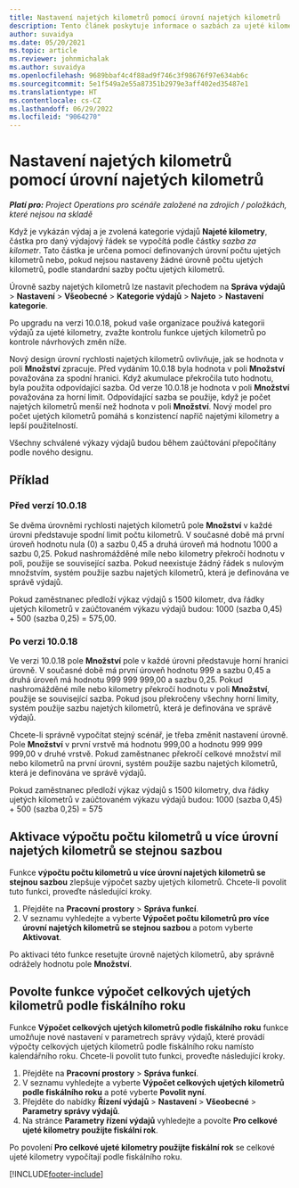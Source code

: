 ```yaml
---
title: Nastavení najetých kilometrů pomocí úrovní najetých kilometrů
description: Tento článek poskytuje informace o sazbách za ujeté kilometry a úrovních sazeb za ujeté kilometry.
author: suvaidya
ms.date: 05/20/2021
ms.topic: article
ms.reviewer: johnmichalak
ms.author: suvaidya
ms.openlocfilehash: 9689bbaf4c4f88ad9f746c3f98676f97e634ab6c
ms.sourcegitcommit: 5e1f549a2e55a87351b2979e3aff402ed35487e1
ms.translationtype: HT
ms.contentlocale: cs-CZ
ms.lasthandoff: 06/29/2022
ms.locfileid: "9064270"
---
```

# <a name="set-up-mileage-using-mileage-rate-tiers"></a>Nastavení najetých kilometrů pomocí úrovní najetých kilometrů

_**Platí pro:** Project Operations pro scénáře založené na zdrojích / položkách, které nejsou na skladě_

Když je vykázán výdaj a je zvolená kategorie výdajů **Najeté kilometry**, částka pro daný výdajový řádek se vypočítá podle částky *sazba za kilometr*. Tato částka je určena pomocí definovaných úrovní počtu ujetých kilometrů nebo, pokud nejsou nastaveny žádné úrovně počtu ujetých kilometrů, podle standardní sazby počtu ujetých kilometrů. 

Úrovně sazby najetých kilometrů lze nastavit přechodem na **Správa výdajů** > **Nastavení** >  **Všeobecné** > **Kategorie výdajů** > **Najeto** > **Nastavení kategorie**.

Po upgradu na verzi 10.0.18, pokud vaše organizace používá kategorii výdajů za ujeté kilometry, zvažte kontrolu funkce ujetých kilometrů po kontrole návrhových změn níže. 

Nový design úrovní rychlosti najetých kilometrů ovlivňuje, jak se hodnota v poli **Množství** zpracuje. Před vydáním 10.0.18 byla hodnota v poli **Množství** považována za spodní hranici. Když akumulace překročila tuto hodnotu, byla použita odpovídající sazba.  Od verze 10.0.18 je hodnota v poli **Množství** považována za horní limit. Odpovídající sazba se použije, když je počet najetých kilometrů menší než hodnota v poli **Množství**.  Nový model pro počet ujetých kilometrů pomáhá s konzistencí napříč najetými kilometry a lepší použitelností.   

Všechny schválené výkazy výdajů budou během zaúčtování přepočítány podle nového designu.

## <a name="example"></a>Příklad
 
### <a name="before-version-10018"></a>Před verzí 10.0.18
Se dvěma úrovněmi rychlosti najetých kilometrů pole **Množství** v každé úrovni představuje spodní limit počtu kilometrů. V současné době má první úroveň hodnotu nula (0) a sazbu 0,45 a druhá úroveň má hodnotu 1000 a sazbu 0,25. Pokud nashromážděné míle nebo kilometry překročí hodnotu v poli, použije se související sazba. Pokud neexistuje žádný řádek s nulovým množstvím, systém použije sazbu najetých kilometrů, která je definována ve správě výdajů. 
 
Pokud zaměstnanec předloží výkaz výdajů s 1500 kilometr, dva řádky ujetých kilometrů v zaúčtovaném výkazu výdajů budou: 1000 (sazba 0,45) + 500 (sazba 0,25) = 575,00.

### <a name="after-version-10018"></a>Po verzi 10.0.18
Ve verzi 10.0.18 pole **Množství** pole v každé úrovni představuje horní hranici úrovně. V současné době má první úroveň hodnotu 999 a sazbu 0,45 a druhá úroveň má hodnotu 999 999 999,00 a sazbu 0,25. Pokud nashromážděné míle nebo kilometry překročí hodnotu v poli **Množství**, použije se související sazba. Pokud jsou překročeny všechny horní limity, systém použije sazbu najetých kilometrů, která je definována ve správě výdajů. 
 
Chcete-li správně vypočítat stejný scénář, je třeba změnit nastavení úrovně. Pole **Množství** v první vrstvě má hodnotu 999,00 a hodnotu 999 999 999,00 v druhé vrstvě. Pokud zaměstnanec překročí celkové množství mil nebo kilometrů na první úrovni, systém použije sazbu najetých kilometrů, která je definována ve správě výdajů. 
  
Pokud zaměstnanec předloží výkaz výdajů s 1500 kilometry, dva řádky ujetých kilometrů v zaúčtovaném výkazu výdajů budou: 1000 (sazba 0,45) + 500 (sazba 0,25) = 575

## <a name="enable-the-mileage-amount-calculation-for-multiple-mileage-tiers-with-same-rate-feature"></a>Aktivace výpočtu počtu kilometrů u více úrovní najetých kilometrů se stejnou sazbou

Funkce **výpočtu počtu kilometrů u více úrovní najetých kilometrů se stejnou sazbou** zlepšuje výpočet sazby ujetých kilometrů. Chcete-li povolit tuto funkci, proveďte následující kroky.

1. Přejděte na **Pracovní prostory** > **Správa funkcí**. 
2. V seznamu vyhledejte a vyberte **Výpočet počtu kilometrů pro více úrovní najetých kilometrů se stejnou sazbou** a potom vyberte **Aktivovat**.

Po aktivaci této funkce resetujte úrovně najetých kilometrů, aby správně odrážely hodnotu pole **Množství**. 

## <a name="enable-the-mileage-totals-calculation-by-fiscal-year-feature"></a>Povolte funkce výpočet celkových ujetých kilometrů podle fiskálního roku

Funkce **Výpočet celkových ujetých kilometrů podle fiskálního roku** funkce umožňuje nové nastavení v parametrech správy výdajů, které provádí výpočty celkových ujetých kilometrů podle fiskálního roku namísto kalendářního roku. Chcete-li povolit tuto funkci, proveďte následující kroky.

1. Přejděte na **Pracovní prostory** > **Správa funkcí**.
1. V seznamu vyhledejte a vyberte **Výpočet celkových ujetých kilometrů podle fiskálního roku** a poté vyberte **Povolit nyní**.
1. Přejděte do nabídky **Řízení výdajů** > **Nastavení** > **Všeobecné** > **Parametry správy výdajů**.
1. Na stránce **Parametry řízení výdajů** vyhledejte a povolte **Pro celkové ujeté kilometry použijte fiskální rok**.

Po povolení **Pro celkové ujeté kilometry použijte fiskální rok** se celkové ujeté kilometry vypočítají podle fiskálního roku.

[!INCLUDE[footer-include](../includes/footer-banner.md)]
